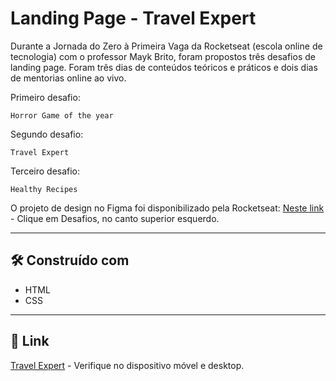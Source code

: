 # Landing Page - Travel Expert

Durante a Jornada do Zero à Primeira Vaga da Rocketseat (escola online de tecnologia) com o professor Mayk Brito, foram propostos três desafios de landing page. Foram três dias de conteúdos teóricos e práticos e dois dias de mentorias online ao vivo.

Primeiro desafio:

```
Horror Game of the year
```

Segundo desafio:

```
Travel Expert
```

Terceiro desafio:

```
Healthy Recipes
```

O projeto de design no Figma foi disponibilizado pela Rocketseat:
[Neste link](https://www.figma.com/file/wHsWuLwl9goAnr0ZCwtpj8/Horror-Game-LP-(Community)?node-id=0-1&t=18yLxle5JBiZOYHt-0) - Clique em Desafios, no canto superior esquerdo.

---

## 🛠️ Construído com

* HTML
* CSS

---

## 📌 Link

[Travel Expert](https://rocketseat-travel-expert.vercel.app/) - Verifique no dispositivo móvel e desktop.